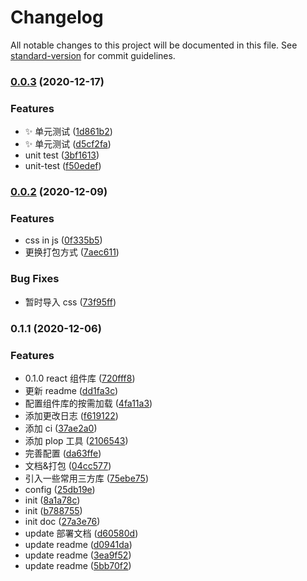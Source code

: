 # Changelog

All notable changes to this project will be documented in this file. See [standard-version](https://github.com/conventional-changelog/standard-version) for commit guidelines.

### [0.0.3](https://github.com/leitingting08/sum-react/compare/v0.0.2...v0.0.3) (2020-12-17)

### Features

- ✨ 单元测试 ([1d861b2](https://github.com/leitingting08/sum-react/commit/1d861b20da04074365cb7035f4e7ecc51605b5c6))
- ✨ 单元测试 ([d5cf2fa](https://github.com/leitingting08/sum-react/commit/d5cf2fae1bf740ff3c7e264c2569f4bc18dd51ac))
- unit test ([3bf1613](https://github.com/leitingting08/sum-react/commit/3bf16134115945cc2f4b2d2efc74105ddd1b3ee2))
- unit-test ([f50edef](https://github.com/leitingting08/sum-react/commit/f50edef3a4a9a79eb4223d98e3aa69c256fb4397))

### [0.0.2](https://github.com/leitingting08/react-components/compare/v0.1.1...v0.0.2) (2020-12-09)

### Features

- css in js ([0f335b5](https://github.com/leitingting08/react-components/commit/0f335b56beb4298a6e021f2cc4827929b9c91e81))
- 更换打包方式 ([7aec611](https://github.com/leitingting08/react-components/commit/7aec61162889880d2bc0793b05559e3135b15ebc))

### Bug Fixes

- 暂时导入 css ([73f95ff](https://github.com/leitingting08/react-components/commit/73f95ffa1350689f52c997a533578012aaa742cb))

### 0.1.1 (2020-12-06)

### Features

- 0.1.0 react 组件库 ([720fff8](https://github.com/leitingting08/react-components/commit/720fff8cd62797aafde7c7dc26a1635827138afb))
- 更新 readme ([dd1fa3c](https://github.com/leitingting08/react-components/commit/dd1fa3c1b455711ace695d3646c2f3aeee8f400a))
- 配置组件库的按需加载 ([4fa11a3](https://github.com/leitingting08/react-components/commit/4fa11a379aa4736ee5c0e98931a144b1182678b2))
- 添加更改日志 ([f619122](https://github.com/leitingting08/react-components/commit/f61912230068eaf58697b84f79120eb42ef38661))
- 添加 ci ([37ae2a0](https://github.com/leitingting08/react-components/commit/37ae2a0001925a82074dc8b7fc86ae33c0f55449))
- 添加 plop 工具 ([2106543](https://github.com/leitingting08/react-components/commit/2106543b189daa246e305df7f107849b8e000abb))
- 完善配置 ([da63ffe](https://github.com/leitingting08/react-components/commit/da63ffef07f242d2fb39696af3d48ec285391c0c))
- 文档&打包 ([04cc577](https://github.com/leitingting08/react-components/commit/04cc577968cc6b0abbfbac7c5b3fd2a18264f647))
- 引入一些常用三方库 ([75ebe75](https://github.com/leitingting08/react-components/commit/75ebe7519a2c56243d6192563484ab59c623b0fe))
- config ([25db19e](https://github.com/leitingting08/react-components/commit/25db19efdf70177732a80acc6b043939f1a247a3))
- init ([8a1a78c](https://github.com/leitingting08/react-components/commit/8a1a78cf0ffd67407317d44b2917145a7fb42136))
- init ([b788755](https://github.com/leitingting08/react-components/commit/b788755fb10e56d40ea4353e1388f2e9263f5168))
- init doc ([27a3e76](https://github.com/leitingting08/react-components/commit/27a3e76ac5f0c4d835b5bda49e93ca0b7d07a052))
- update 部署文档 ([d60580d](https://github.com/leitingting08/react-components/commit/d60580d6ed082229f23880ec3aadc062f0035940))
- update readme ([d0941da](https://github.com/leitingting08/react-components/commit/d0941da25feaab1d6a60451511f69bf6dd5489d2))
- update readme ([3ea9f52](https://github.com/leitingting08/react-components/commit/3ea9f5287b674fd176a08eac1af605a8443111d5))
- update readme ([5bb70f2](https://github.com/leitingting08/react-components/commit/5bb70f24ac853f754f581013ece66015cbcd6f9b))
